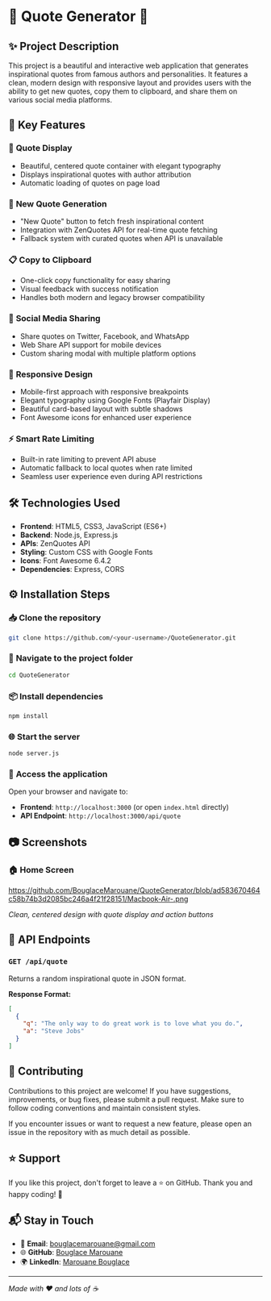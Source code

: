 # 💬 Quote Generator 🌟

## ✨ Project Description
This project is a beautiful and interactive web application that generates inspirational quotes from famous authors and personalities. It features a clean, modern design with responsive layout and provides users with the ability to get new quotes, copy them to clipboard, and share them on various social media platforms.

## 🔧 Key Features

### 📝 **Quote Display**
- Beautiful, centered quote container with elegant typography
- Displays inspirational quotes with author attribution
- Automatic loading of quotes on page load

### 🔄 **New Quote Generation**
- "New Quote" button to fetch fresh inspirational content
- Integration with ZenQuotes API for real-time quote fetching
- Fallback system with curated quotes when API is unavailable

### 📋 **Copy to Clipboard**
- One-click copy functionality for easy sharing
- Visual feedback with success notification
- Handles both modern and legacy browser compatibility

### 📱 **Social Media Sharing**
- Share quotes on Twitter, Facebook, and WhatsApp
- Web Share API support for mobile devices
- Custom sharing modal with multiple platform options

### 🎨 **Responsive Design**
- Mobile-first approach with responsive breakpoints
- Elegant typography using Google Fonts (Playfair Display)
- Beautiful card-based layout with subtle shadows
- Font Awesome icons for enhanced user experience

### ⚡ **Smart Rate Limiting**
- Built-in rate limiting to prevent API abuse
- Automatic fallback to local quotes when rate limited
- Seamless user experience even during API restrictions

## 🛠️ Technologies Used
- **Frontend**: HTML5, CSS3, JavaScript (ES6+)
- **Backend**: Node.js, Express.js
- **APIs**: ZenQuotes API
- **Styling**: Custom CSS with Google Fonts
- **Icons**: Font Awesome 6.4.2
- **Dependencies**: Express, CORS

## ⚙️ Installation Steps

### 📥 **Clone the repository**
```bash
git clone https://github.com/<your-username>/QuoteGenerator.git
```

### 📂 **Navigate to the project folder**
```bash
cd QuoteGenerator
```

### 📦 **Install dependencies**
```bash
npm install
```

### 🌐 **Start the server**
```bash
node server.js
```

### 🚀 **Access the application**
Open your browser and navigate to:
- **Frontend**: `http://localhost:3000` (or open `index.html` directly)
- **API Endpoint**: `http://localhost:3000/api/quote`

## 📷 Screenshots

### 🏠 **Home Screen**

https://github.com/BouglaceMarouane/QuoteGenerator/blob/ad583670464c58b74b3d2085bc246a4f21f28151/Macbook-Air-.png

*Clean, centered design with quote display and action buttons*

## 🔧 **API Endpoints**

### `GET /api/quote`
Returns a random inspirational quote in JSON format.

**Response Format:**
```json
[
  {
    "q": "The only way to do great work is to love what you do.",
    "a": "Steve Jobs"
  }
]
```

## 🤝 Contributing
Contributions to this project are welcome! If you have suggestions, improvements, or bug fixes, please submit a pull request. Make sure to follow coding conventions and maintain consistent styles.

If you encounter issues or want to request a new feature, please open an issue in the repository with as much detail as possible.

## ⭐ Support
If you like this project, don't forget to leave a ⭐ on GitHub. Thank you and happy coding! 🚀

## 📬 Stay in Touch
- 📧 **Email**: bouglacemarouane@gmail.com
- 🌐 **GitHub**: [Bouglace Marouane](https://github.com/bouglacemarouane)
- 🌍 **LinkedIn**: [Marouane Bouglace](https://linkedin.com/in/marouane-bouglace)

---

*Made with ❤️ and lots of ☕*
